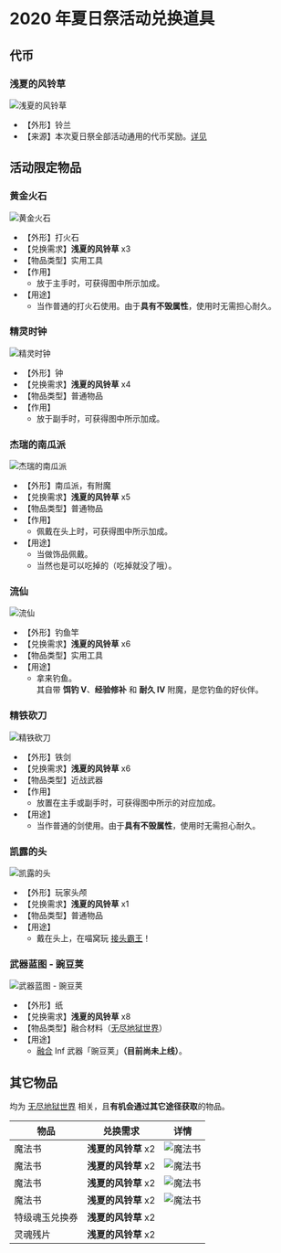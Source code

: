 # 2020 年夏日祭活动兑换道具

## 代币

### 浅夏的风铃草

![浅夏的风铃草](../../../assets/images/items/activities/2020-natsu-matsuri/浅夏的风铃草.png)

* 【外形】铃兰
* 【来源】本次夏日祭全部活动通用的代币奖励。[详见](https://bbs.nyaa.cat/d/1752)

## 活动限定物品

### 黄金火石

![黄金火石](../../../assets/images/items/activities/2020-natsu-matsuri/黄金火石.png)

* 【外形】打火石
* 【兑换需求】**浅夏的风铃草** x3
* 【物品类型】实用工具
* 【作用】
  * 放于主手时，可获得图中所示加成。
* 【用途】
  * 当作普通的打火石使用。由于**具有不毁属性**，使用时无需担心耐久。

### 精灵时钟

![精灵时钟](../../../assets/images/items/activities/2020-natsu-matsuri/精灵时钟.png)

* 【外形】钟
* 【兑换需求】**浅夏的风铃草** x4
* 【物品类型】普通物品
* 【作用】
  * 放于副手时，可获得图中所示加成。

### 杰瑞的南瓜派

![杰瑞的南瓜派](../../../assets/images/items/activities/2020-natsu-matsuri/杰瑞的南瓜派.png)

* 【外形】南瓜派，有附魔
* 【兑换需求】**浅夏的风铃草** x5
* 【物品类型】普通物品
* 【作用】
  * 佩戴在头上时，可获得图中所示加成。
* 【用途】
  * 当做饰品佩戴。
  * 当然也是可以吃掉的（吃掉就没了哦）。

### 流仙

![流仙](../../../assets/images/items/activities/2020-natsu-matsuri/流仙.png)

* 【外形】钓鱼竿
* 【兑换需求】**浅夏的风铃草** x6
* 【物品类型】实用工具
* 【用途】
  * 拿来钓鱼。  
其自带 **饵钓 V**、**经验修补** 和 **耐久 IV** 附魔，是您钓鱼的好伙伴。

### 精铁砍刀

![精铁砍刀](../../../assets/images/items/activities/2020-natsu-matsuri/精铁砍刀.png)

* 【外形】铁剑
* 【兑换需求】**浅夏的风铃草** x6
* 【物品类型】近战武器
* 【作用】
  * 放置在主手或副手时，可获得图中所示的对应加成。
* 【用途】
  * 当作普通的剑使用。由于**具有不毁属性**，使用时无需担心耐久。

### 凯露的头

![凯露的头](../../../assets/images/items/activities/2020-natsu-matsuri/凯露的头.png)

* 【外形】玩家头颅
* 【兑换需求】**浅夏的风铃草** x1
* 【物品类型】普通物品
* 【用途】
  * 戴在头上，在喵窝玩 [接头霸王](https://zh.moegirl.org.cn/index.php?title=%E6%8E%A5%E5%A4%B4%E9%9C%B8%E7%8E%8B)！

### 武器蓝图 - 豌豆荚

![武器蓝图 - 豌豆荚](../../../assets/images/items/activities/2020-natsu-matsuri/武器蓝图豌豆荚.png)

* 【外形】纸
* 【兑换需求】**浅夏的风铃草** x8
* 【物品类型】融合材料（[无尽地狱世界](inf/index)）
* 【用途】
  * [融合](inf/items?id=融合) Inf 武器「豌豆荚」**（目前尚未上线）**。

## 其它物品

均为 [无尽地狱世界](inf/index) 相关，且**有机会通过其它途径获取**的物品。

| 物品 | 兑换需求 | 详情 |
| - | - | - |
| 魔法书 | **浅夏的风铃草** x2 | ![魔法书](../../../assets/images/items/activities/2020-natsu-matsuri/魔法书1.png) |
| 魔法书 | **浅夏的风铃草** x2 | ![魔法书](../../../assets/images/items/activities/2020-natsu-matsuri/魔法书2.png) |
| 魔法书 | **浅夏的风铃草** x2 | ![魔法书](../../../assets/images/items/activities/2020-natsu-matsuri/魔法书3.png) |
| 魔法书 | **浅夏的风铃草** x2 | ![魔法书](../../../assets/images/items/activities/2020-natsu-matsuri/魔法书4.png) |
| 特级魂玉兑换券 | **浅夏的风铃草** x2 | |
| 灵魂残片 | **浅夏的风铃草** x2 | |

<!--

## 物品名称

![aaaa](../../../assets/images/items/activities/2020-natsu-matsuri/aaaa.png)

* 【外形】
* 【兑换需求】**浅夏的风铃草** x
* 【物品类型】
* 【作用】
  * 
* 【用途】
  * 

-->